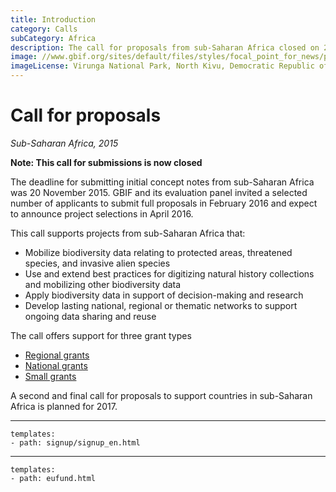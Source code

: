 ```yaml
---
title: Introduction
category: Calls
subCategory: Africa
description: The call for proposals from sub-Saharan Africa closed on 20 November 2015. GBIF will announce project selections in April 2016.
image: //www.gbif.org/sites/default/files/styles/focal_point_for_news/public/gbif_scaled_contents/news/2015-November/82567/Virunga_National_Park_DRC.jpg
imageLicense: Virunga National Park, North Kivu, Democratic Republic of Congo. Photo by Joseph King. CC BY-NC-ND 2.0.
---
```

# Call for proposals

_Sub-Saharan Africa, 2015_

**Note: This call for submissions is now closed**

The deadline for submitting initial concept notes from sub-Saharan Africa was 20 November 2015. GBIF and its evaluation panel invited a selected number of applicants to submit full proposals in February 2016 and expect to announce project selections in April 2016.

This call supports projects from sub-Saharan Africa that:
+ Mobilize biodiversity data relating to protected areas, threatened species, and invasive alien species
+ Use and extend best practices for digitizing natural history collections and mobilizing other biodiversity data
+ Apply biodiversity data in support of decision-making and research
+ Develop lasting national, regional or thematic networks to support ongoing data sharing and reuse

The call offers support for three grant types
+ [Regional grants](regional-grants)
+ [National grants](national-grants)
+ [Small grants](small-grants)

A second and final call for proposals to support countries in sub-Saharan Africa is planned for 2017.

-----------------

```styledYaml
templates:
- path: signup/signup_en.html
```

--------


```styledYaml
templates:
- path: eufund.html
```
